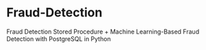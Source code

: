 # Fraud-Detection
Fraud Detection Stored Procedure + Machine Learning-Based Fraud Detection with PostgreSQL in Python
